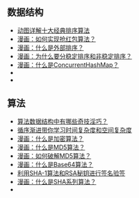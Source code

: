 ## 数据结构

- [动图详解十大经典排序算法](https://mp.weixin.qq.com/s?__biz=MzU4NzYwNDAwMg==&mid=2247484491&idx=1&sn=d31e2f773c452afe26c4edc3b3cad962&chksm=fde8cd06ca9f4410a7244a2a3449493ff1c4a6ecfaf304451b0bd32258b7c12ea5faf4043a21&scene=0#rd)
- [漫画：如何实现抢红包算法？](https://mp.weixin.qq.com/s?__biz=MzU4NzYwNDAwMg==&mid=2247484066&idx=1&sn=b520fc52c94c234d0404996d03ed281a&chksm=fde8cbefca9f42f9d5db0b9c4e79d9b388e1ccf19797189359ce3cd27a2106584d8284fc7b77&scene=0#rd)
- [漫画：什么是外部排序？](https://mp.weixin.qq.com/s?__biz=MzU4NzYwNDAwMg==&mid=2247484536&idx=3&sn=2a5742da066aaddd7986ac9bc3f969f0&chksm=fde8cd35ca9f44235fa0486ed8a4627f913cea97507dd362323f87d3b75f78a7e332ac712434&scene=0#rd)
- [漫画：为什么要分稳定排序和非稳定排序？](https://mp.weixin.qq.com/s?__biz=MzU4NzYwNDAwMg==&mid=2247484517&idx=1&sn=c9b53dd22d39297cc7ff7359fe77f3e7&chksm=fde8cd28ca9f443e8fa03340c684bb3197eadd425bfe1a3576a01bb6767fe3f1fd219a254824&scene=0#rd)
- [漫画：什么是ConcurrentHashMap？](https://mp.weixin.qq.com/s?__biz=MzU4NzYwNDAwMg==&mid=2247484511&idx=1&sn=47f9824c7e6be899e7899ef108150112&chksm=fde8cd12ca9f440498a807c3eb226d1a7c27392617cc84e81ccc8ceacdc9bb7bb38b2bd1c9ee&scene=0#rd)
- []()
- []()



## 算法

- [算法数据结构中有哪些奇技淫巧？](https://mp.weixin.qq.com/s?__biz=MzU4NzYwNDAwMg==&mid=2247485471&idx=1&sn=d7886008ee060c32ff2ae39dae65bc1a&chksm=fde8c152ca9f4844393df1bf83e13e2631dd960922fb51cf0c6e7233e94fdde783fd98523415&scene=0#rd)
- [循序渐进带你学习时间复杂度和空间复杂度](https://mp.weixin.qq.com/s?__biz=MzU4NzYwNDAwMg==&mid=2247484584&idx=1&sn=e04c783e558c9a2428179862feb20ef5&chksm=fde8cde5ca9f44f3597457643cdaa5917c8f433501f245dfed8a8951782f692ebd55dc19532b&scene=0#rd)
- [漫画：什么是加密算法？](https://mp.weixin.qq.com/s?__biz=MzU4NzYwNDAwMg==&mid=2247484720&idx=2&sn=b3c0efc21ce536fee6d9a56695547d64&chksm=fde8cc7dca9f456b19236708041a38db6794957a64c96bb2bff523c786078d647d4230352ea6&scene=0#rd)
- [漫画：什么是MD5算法？](https://mp.weixin.qq.com/s?__biz=MzU4NzYwNDAwMg==&mid=2247484099&idx=1&sn=fa4e42a57c33c6fa99cea543b204f017&chksm=fde8cb8eca9f4298526dc2b76173a1b2f05bb3f760709a3d7ed77e8543b813fe0eba5dc300ac&scene=0#rd)
- [漫画：如何破解MD5算法？](https://mp.weixin.qq.com/s?__biz=MzU4NzYwNDAwMg==&mid=2247484103&idx=1&sn=24046a063822ad9f31f0567ea67a092f&chksm=fde8cb8aca9f429cae28411414dd4082cea6c7d4a134da90dfa70d8a39ecf5365c86e2b6bdb2&scene=0#rd)
- [漫画：什么是Base64算法？](https://mp.weixin.qq.com/s?__biz=MzU4NzYwNDAwMg==&mid=2247484111&idx=1&sn=2b43bd746e13a96e210390d222912823&chksm=fde8cb82ca9f4294026b9716c7136d5d0c4bfbfffa44859a99a7d7b13a5698abaad885ee5dc7&scene=0#rd)
- [利用SHA-1算法和RSA秘钥进行签名验签](https://mp.weixin.qq.com/s?__biz=MzU4NzYwNDAwMg==&mid=2247484721&idx=2&sn=3d7d71003b50762845487047ca3826ae&chksm=fde8cc7cca9f456a15f88c14709249064a1d11bc651e2b93101d185df2aca74c77680de2bf46&scene=0#rd)
- [漫画：什么是SHA系列算法？](https://mp.weixin.qq.com/s?__biz=MzU4NzYwNDAwMg==&mid=2247484914&idx=1&sn=b6ddfe6af1218a8154c21503e69e1ca1&chksm=fde8ccbfca9f45a9a65a567770961c9667807e376fafc326f7e3edf63a4ea09f0c624f31eb77&scene=0#rd)
- []()




